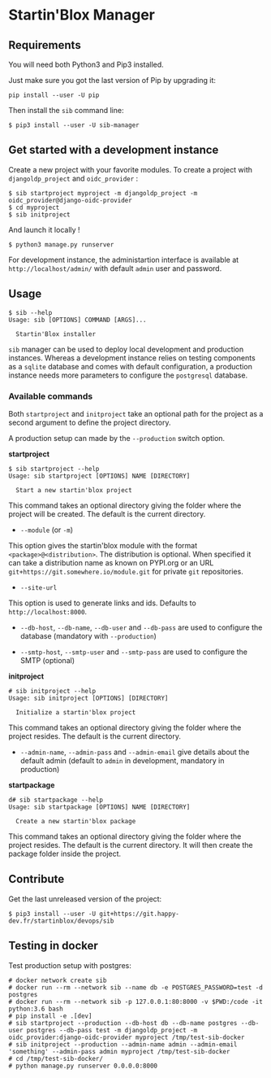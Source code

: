 # Startin'Blox Manager

## Requirements

You will need both Python3 and Pip3 installed.

Just make sure you got the last version of Pip by upgrading it:
```
pip install --user -U pip
```

Then install the `sib` command line:
```
$ pip3 install --user -U sib-manager
```

## Get started with a development instance

Create a new project with your favorite modules. To create a project with `djangoldp_project` and `oidc_provider` :
```
$ sib startproject myproject -m djangoldp_project -m oidc_provider@django-oidc-provider
$ cd myproject
$ sib initproject
```

And launch it locally !
```
$ python3 manage.py runserver
```

For development instance, the administartion interface is available at `http://localhost/admin/` with default `admin` user and password.

## Usage

```
$ sib --help
Usage: sib [OPTIONS] COMMAND [ARGS]...

  Startin'Blox installer
```

`sib` manager can be used to deploy local development and production instances. Whereas a development instance relies on testing components as a `sqlite` database and comes with default configuration, a production instance needs more parameters to configure the `postgresql` database.

### Available commands

Both `startproject` and `initproject` take an optional path for the project as a second argument to define the project directory.

A production setup can made by the `--production` switch option.

**startproject**

```
$ sib startproject --help
Usage: sib startproject [OPTIONS] NAME [DIRECTORY]

  Start a new startin'blox project
```

This command takes an optional directory giving the folder where the project will be created. The default is the current directory.

* `--module` (or `-m`)

This option gives the startin'blox module with the format `<package>@<distribution>`. The distribution is optional. When specified it can take a distribution name as known on PYPI.org or an URL `git+https://git.somewhere.io/module.git` for private `git` repositories.


* `--site-url`

This option is used to generate links and ids. Defaults to `http://localhost:8000`.


* `--db-host`, `--db-name`, `--db-user` and `--db-pass` are used to configure the database (mandatory with `--production`)

* `--smtp-host`, `--smtp-user` and `--smtp-pass` are used to configure the SMTP (optional)

**initproject**

```
# sib initproject --help
Usage: sib initproject [OPTIONS] [DIRECTORY]

  Initialize a startin'blox project
```

This command takes an optional directory giving the folder where the project resides. The default is the current directory.

* `--admin-name`, `--admin-pass` and `--admin-email` give details about the default admin (default to `admin` in development, mandatory in production)

**startpackage**

```
d# sib startpackage --help
Usage: sib startpackage [OPTIONS] NAME [DIRECTORY]

  Create a new startin'blox package
```

This command takes an optional directory giving the folder where the project resides. The default is the current directory. It will then create the package folder inside the project.

## Contribute

Get the last unreleased version of the project:
```
$ pip3 install --user -U git+https://git.happy-dev.fr/startinblox/devops/sib
```

## Testing in docker

Test production setup with postgres:
```
# docker network create sib
# docker run --rm --network sib --name db -e POSTGRES_PASSWORD=test -d postgres
# docker run --rm --network sib -p 127.0.0.1:80:8000 -v $PWD:/code -it python:3.6 bash
# pip install -e .[dev]
# sib startproject --production --db-host db --db-name postgres --db-user postgres --db-pass test -m djangoldp_project -m oidc_provider:django-oidc-provider myproject /tmp/test-sib-docker
# sib initproject --production --admin-name admin --admin-email 'something' --admin-pass admin myproject /tmp/test-sib-docker
# cd /tmp/test-sib-docker/
# python manage.py runserver 0.0.0.0:8000
```
